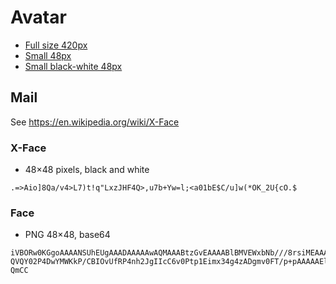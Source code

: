 # Avatar

* [Full size 420px](avatarfinal.png)
* [Small 48px](avatar48bw.png)
* [Small black-white 48px](avatar48.png)

## Mail
See https://en.wikipedia.org/wiki/X-Face

### X-Face
* 48×48 pixels, black and white
```
.=>Aio]8Qa/v4>L7)t!q"LxzJHF4Q>,u7b+Yw=l;<a01bE$C/u]w(*OK_2U{cO.$
```

### Face
* PNG 48×48, base64

```
iVBORw0KGgoAAAANSUhEUgAAADAAAAAwAQMAAABtzGvEAAAABlBMVEWxbNb///8rsiMEAAAAKklE
QVQY02P4DwYMWKkP/CBIOvUfRP4nh2JgIIcC6v0Ptp1Eimx34g4zADgmv0FT/p+pAAAAAElFTkSu
QmCC
```
